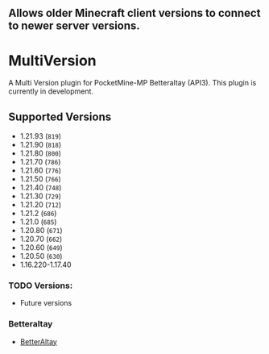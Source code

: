## Allows older Minecraft client versions to connect to newer server versions.

# MultiVersion
A Multi Version plugin for PocketMine-MP Betteraltay (API3). This plugin is currently in development.

## Supported Versions
- 1.21.93 (`819`)
- 1.21.90 (`818`)
- 1.21.80 (`800`)
- 1.21.70 (`786`)
- 1.21.60 (`776`)
- 1.21.50 (`766`)
- 1.21.40 (`748`)
- 1.21.30 (`729`)
- 1.21.20 (`712`)
- 1.21.2 (`686`)
- 1.21.0 (`685`)
- 1.20.80 (`671`)
- 1.20.70 (`662`)
- 1.20.60 (`649`)
- 1.20.50 (`630`)
- 1.16.220-1.17.40

### TODO Versions:
- Future versions

### Betteraltay
- [BetterAltay](https://github.com/Benedikt05/BetterAltay)
